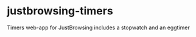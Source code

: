 justbrowsing-timers
===================

Timers web-app for JustBrowsing includes a stopwatch and an eggtimer